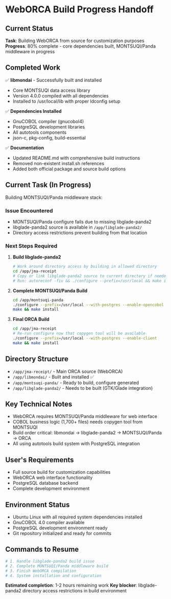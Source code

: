 # WebORCA Build Progress Handoff

## Current Status
**Task**: Building WebORCA from source for customization purposes
**Progress**: 80% complete - core dependencies built, MONTSUQI/Panda middleware in progress

## Completed Work
✅ **libmondai** - Successfully built and installed
- Core MONTSUQI data access library 
- Version 4.0.0 compiled with all dependencies
- Installed to /usr/local/lib with proper ldconfig setup

✅ **Dependencies Installed**
- GnuCOBOL compiler (gnucobol4)
- PostgreSQL development libraries
- All autotools components
- json-c, pkg-config, build-essential

✅ **Documentation**
- Updated README.md with comprehensive build instructions
- Removed non-existent install.sh references
- Added both official package and source build options

## Current Task (In Progress)
Building MONTSUQI/Panda middleware stack:

### Issue Encountered
- MONTSUQI/Panda configure fails due to missing libglade-panda2
- libglade-panda2 source is available in `/app/libglade-panda2/`
- Directory access restrictions prevent building from that location

### Next Steps Required
1. **Build libglade-panda2**
   ```bash
   # Work around directory access by building in allowed directory
   cd /app/jma-receipt
   # Copy or link libglade-panda2 source to current directory if needed
   # Run: autoreconf -fiv && ./configure --prefix=/usr/local && make install
   ```

2. **Complete MONTSUQI/Panda Build**
   ```bash
   cd /app/montsuqi-panda
   ./configure --prefix=/usr/local --with-postgres --enable-opencobol --enable-client
   make && make install
   ```

3. **Final ORCA Build**
   ```bash
   cd /app/jma-receipt
   # Re-run configure now that copygen tool will be available
   ./configure --prefix=/usr/local --with-postgres --enable-client
   make && make install
   ```

## Directory Structure
- `/app/jma-receipt/` - Main ORCA source (WebORCA)
- `/app/libmondai/` - Built and installed ✅
- `/app/montsuqi-panda/` - Ready to build, configure generated
- `/app/libglade-panda2/` - Needs to be built (GTK/Glade integration)

## Key Technical Notes
- WebORCA requires MONTSUQI/Panda middleware for web interface
- COBOL business logic (1,700+ files) needs copygen tool from MONTSUQI
- Build order critical: libmondai → libglade-panda2 → MONTSUQI/Panda → ORCA
- All using autotools build system with PostgreSQL integration

## User's Requirements
- Full source build for customization capabilities
- WebORCA web interface functionality
- PostgreSQL database backend
- Complete development environment

## Environment Status
- Ubuntu Linux with all required system dependencies installed
- GnuCOBOL 4.0 compiler available
- PostgreSQL development environment ready
- Git repository initialized and ready for commits

## Commands to Resume
```bash
# 1. Handle libglade-panda2 build issue
# 2. Complete MONTSUQI/Panda middleware build  
# 3. Finish WebORCA compilation
# 4. System installation and configuration
```

**Estimated completion**: 1-2 hours remaining work
**Key blocker**: libglade-panda2 directory access restrictions in build environment